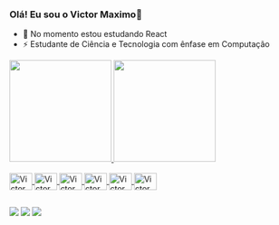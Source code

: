 ### Olá! Eu sou o Victor Maximo👋
- 🌱 No momento estou estudando React
- ⚡ Estudante de Ciência e Tecnologia com ênfase em Computação
<div>
  <a href="https://github.com/victormaximoclm">
  <img height="180em" src="https://github-readme-stats.vercel.app/api?username=victormaximoclm&show_icons=true&theme=tokyonight&include_all_commits=true" />
 <img height="180em" src="https://github-readme-stats.vercel.app/api/top-langs/?username=victormaximoclm&show_incons=true&theme=tokyonight" />
</div>
  
<div style="display: inline_block"><br>
  <img align="center" alt="Victor_C" height="30" width="40" src="https://cdn.jsdelivr.net/gh/devicons/devicon/icons/c/c-original.svg" />
  <img align="center" alt="Victor_C" height="30" width="40" src="https://cdn.jsdelivr.net/gh/devicons/devicon/icons/cplusplus/cplusplus-original.svg" />
  <img align="center" alt="Victor_C" height="30" width="40" src="https://cdn.jsdelivr.net/gh/devicons/devicon/icons/html5/html5-original.svg" />
  <img align="center" alt="Victor_C" height="30" width="40" src="https://cdn.jsdelivr.net/gh/devicons/devicon/icons/javascript/javascript-original.svg" />
  <img align="center" alt="Victor_C" height="30" width="40" src="https://cdn.jsdelivr.net/gh/devicons/devicon/icons/java/java-original-wordmark.svg" />
  <img align="center" alt="Victor_C" height="30" width="40" src="https://cdn.jsdelivr.net/gh/devicons/devicon/icons/css3/css3-original-wordmark.svg" />         
</div>

##

<div>
  <a href="mailto:victormaximoclima@gmail.com" target="_blank"><img src="https://img.shields.io/badge/Gmail-D14836?style=for-the-badge&logo=gmail&logoColor=white"/></a>
  <a href="instagram.com/victormaximoclm" target="_blank"><img src="https://img.shields.io/badge/Instagram-E4405F?style=for-the-badge&logo=instagram&logoColor=white"/></a>
  <a href="https://www.linkedin.com/in/victor-moura-186510102/" target="_blank"><img src="https://img.shields.io/badge/LinkedIn-0077B5?style=for-the-badge&logo=linkedin&logoColor=white"/></a>
</div>
